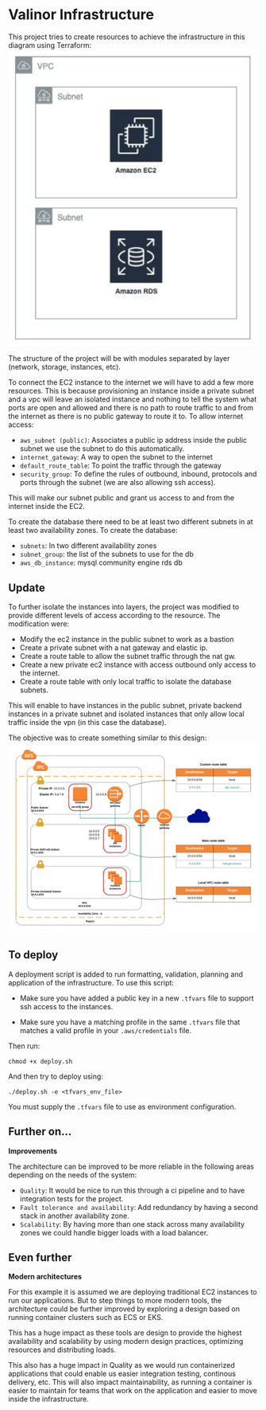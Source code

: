 # Valinor Infrastructure
  
 This project tries to create resources to achieve the infrastructure in this diagram using Terraform: 
 ![diagram](images/components.png "diagram_components")

The structure of the project will be with modules separated by layer (network, storage, instances, etc).

To connect the EC2 instance to the internet we will have to add a few more resources. This is because provisioning an instance inside a private subnet and a vpc will leave an isolated instance and nothing to tell the system what ports are open and allowed and there is no path to route traffic to and from the internet as there is no public gateway to route it to. To allow internet access:

- `aws_subnet (public)`: Associates a public ip address inside the public subnet we use the subnet to do this automatically.
- `internet_gateway`: A way to open the subnet to the internet
- `default_route_table`: To point the traffic through the gateway
- `security_group`: To define the rules of outbound, inbound, protocols and ports through the subnet (we are also allowing ssh access).

This will make our subnet public and grant us access to and from the internet inside the EC2.

To create the database there need to be at least two different subnets in at least two availability zones. To create the database:

- `subnets`: In two different availability zones
- `subnet_group`: the list of the subnets to use for the db
- `aws_db_instance`: mysql community engine rds db

 ## Update

To further isolate the instances into layers, the project was modified to provide different levels of access according to the resource. The modification were:

- Modify the ec2 instance in the public subnet to work as a bastion
- Create a private subnet with a nat gateway and elastic ip.
- Create a route table to allow the subnet traffic through the nat gw.
- Create a new private ec2 instance with access outbound only access to the internet.
- Create a route table with only local traffic to isolate the database subnets.

This will enable to have instances in the public subnet, private backend instances in a private subnet and isolated instances that only allow local traffic inside the vpn (in this case the database).

The objective was to create something similar to this design:
 ![diagramIsolated](images/isolated.png "diagram_components_isolated")
 
 ## To deploy
 
 A deployment script is added to run formatting, validation, planning and application of the infrastructure. To use this script: 
 
 - Make sure you have added a public key in a new `.tfvars` file to support ssh access to the instances.
 
 - Make sure you have a matching profile in the same `.tfvars` file that matches a valid profile in your `.aws/credentials` file.
 
 Then run:
 
 ```shell script
 chmod +x deploy.sh
 ```

 And then try to deploy using:
 
 ```shell script
 ./deploy.sh -e <tfvars_env_file>
 ```
 You must supply the `.tfvars` file to use as environment configuration.
 
 ## Further on...
 
**Improvements**

The architecture can be improved to be more reliable in the following areas depending on the needs of the system:

- `Quality`: It would be nice to run this through a ci pipeline and to have integration tests for the project.
- `Fault tolerance and availability`: Add redundancy by having a second stack in another availability zone.
- `Scalability`: By having more than one stack across many availability zones we could handle bigger loads with a load balancer.

 ## Even further
 
**Modern architectures**

For this example it is assumed we are deploying traditional EC2 instances to run our applications. 
But to step things to more modern tools, the architecture could be further improved by exploring a design based on running container clusters such as ECS or EKS.

This has a huge impact as these tools are design to provide the highest availability and scalability by using modern design practices, optimizing resources and distributing loads.

This also has a huge impact in Quality as we would run containerized applications that could enable us easier integration testing, continous delivery, etc.
This will also impact maintainability, as running a container is easier to maintain for teams that work on the application and easier to move inside the infrastructure.
